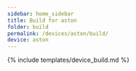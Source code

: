 ```yaml
---
sidebar: home_sidebar
title: Build for aston
folder: build
permalink: /devices/aston/build/
device: aston
---
```

{% include templates/device_build.md %}
